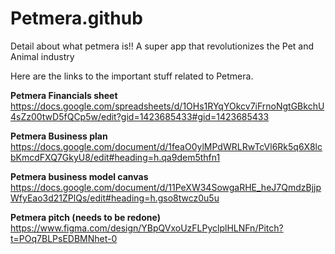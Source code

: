 # Petmera.github
Detail about what petmera is!!
A super app that revolutionizes the Pet and Animal industry

Here are the links to the important stuff related to Petmera.




**Petmera Financials sheet**
https://docs.google.com/spreadsheets/d/1OHs1RYqYOkcv7iFrnoNgtGBkchU4sZz00twD5fQCp5w/edit?gid=1423685433#gid=1423685433

**Petmera Business plan**
https://docs.google.com/document/d/1feaO0ylMPdWRLRwTcVl6Rk5q6X8lcbKmcdFXQ7GkyU8/edit#heading=h.qa9dem5thfn1

**Petmera business model canvas**
https://docs.google.com/document/d/11PeXW34SowgaRHE_heJ7QmdzBjjpWfyEao3d21ZPlQs/edit#heading=h.gso8twcz0u5u

**Petmera pitch (needs to be redone)**
https://www.figma.com/design/YBpQVxoUzFLPyclplHLNFn/Pitch?t=POq7BLPsEDBMNhet-0
